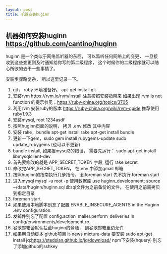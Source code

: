 ```yaml
---
layout: post
title: 机器安装huginn
---
```


## 机器如何安装huginn https://github.com/cantino/huginn

huginn 是一个类似于网络监听器的东西， 可以监听任何网络上的变更， 一旦接收到这些变更则及时通知给你写的第二级程序， 这个时候你的二级程序就可以随心所欲的去干一些事情了。

安装步骤略复杂， 所以这里记录一下。

1. git， ruby 环境准备好。  apt-get install git
2. 安装rvm https://rvm.io/rvm/install 注意按照安装指南来  如果出现 rvm is not function 的提示参见：https://ruby-china.org/topics/3705
3. 利用rvm 安装ruby的版本   https://ruby-china.org/wiki/rvm-guide 推荐使用ruby1.9.3
2. 安装mysql, root 1234asdf
3. 按照huginn页面的说明， 拷贝 .env 修改 其中内容
4. 安装 rake，bundle  apt-get install rake   apt-get install bundle
5. 更新一下gem，sudo gem install rubygems-update      sudo update_rubygems (也可以不更新)
6. bundle install, 如果报mysql2的错误， 需要先运行： sudo apt-get install libmysqlclient-dev
6. 首先要修改的就是 APP_SECRET_TOKEN 字段, 运行 rake secret
7. 修改完APP_SECRET_TOKEN， 在.env 中添加gmail 邮箱
8. 按照huginn的指南执行几步指令， 到foreman start 先不执行 foreman start
9. 进入mysql  mysql -u root -p     使用数据库 use huginn_development;    source ~/data/huginn/huginn.sql  此sql文件为之前备份的文件， 在使用之前需拷贝到指定目录
10. foreman start
11. 如果使用本地脚本别忘了配置 ENABLE_INSECURE_AGENTS in the Huginn .env configuration.
12. 发邮件别忘了配置 config.action_mailer.perform_deliveries in config/environments/development.rb.
13. 谷歌邮箱会默认拦截huginn的登陆， 到谷歌邮箱里边允许
14. 如果用自动脚本 github项目 it-news   mixture-data  要安装 sudo apt-get install jq:https://stedolan.github.io/jq/download/    npm下安装(hquery)  别忘了添加github的sshkey
